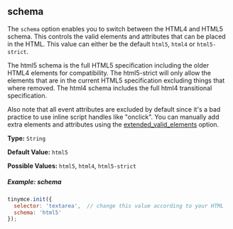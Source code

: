 ## schema

The `schema` option enables you to switch between the HTML4 and HTML5 schema. This controls the valid elements and attributes that can be placed in the HTML. This value can either be the default `html5`, `html4` or `html5-strict`.

The html5 schema is the full HTML5 specification including the older HTML4 elements for compatibility. The html5-strict will only allow the elements that are in the current HTML5 specification excluding things that where removed. The html4 schema includes the full html4 transitional specification.

Also note that all event attributes are excluded by default since it's a bad practice to use inline script handles like "onclick". You can manually add extra elements and attributes using the [extended_valid_elements](#extended_valid_elements) option.

**Type:** `String`

**Default Value:** `html5`

**Possible Values:** `html5`, `html4`, `html5-strict`

##### Example: schema

```js
tinymce.init({
  selector: 'textarea',  // change this value according to your HTML
  schema: 'html5'
});
```
